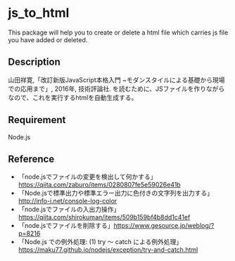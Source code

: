 # js_to_html
This package will help you to create or delete a html file which carries js file you have added or deleted.

## Description

山田祥寛,「改訂新版JavaScript本格入門 ~モダンスタイルによる基礎から現場での応用まで」, 2016年, 技術評論社. を読むために、JSファイルを作りながらなので、これを実行するhtmlを自動生成する。

## Requirement

Node.js

## Reference

* 「node.jsでファイルの変更を検出して何かする」https://qiita.com/zaburo/items/0280807fe5e59026e41b
* 「Node.jsで標準出力や標準エラー出力に色付きの文字列を出力する」http://info-i.net/console-log-color
* 「node.jsでファイルの入出力操作」https://qiita.com/shirokuman/items/509b159bf4b8dd1c41ef
* 「node.jsでファイルを削除する」https://www.gesource.jp/weblog/?p=8216
* 「Node.js での例外処理: (1) try ～ catch による例外処理」https://maku77.github.io/nodejs/exception/try-and-catch.html
